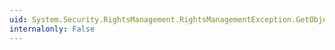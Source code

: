 ```yaml
---
uid: System.Security.RightsManagement.RightsManagementException.GetObjectData(System.Runtime.Serialization.SerializationInfo,System.Runtime.Serialization.StreamingContext)
internalonly: False
---
```

